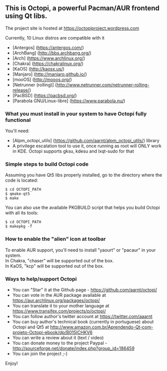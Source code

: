 ## This is Octopi, a powerful Pacman/AUR frontend using Qt libs.

The project site is hosted at https://octopiproject.wordpress.com

Currently, 10 Linux distros are compatible with it

 * [Antergos] (https://antergos.com/)
 * [ArchBang] (http://bbs.archbang.org/)
 * [Arch] (https://www.archlinux.org/)
 * [Chakra] (https://chakralinux.org/)
 * [KaOS] (http://kaosx.us/)
 * [Manjaro] (http://manjaro.github.io/)
 * [mooOS] (http://mooos.org/)
 * [Netrunner (rolling)] 
(http://www.netrunner.com/netrunner-rolling-release/)
 * [PacBSD] (https://pacbsd.org/)
 * [Parabola GNU/Linux-libre] (https://www.parabola.nu/)

### What you must install in your system to have Octopi fully functional

You'll need:
 * [Alpm_octopi_utils] (https://github.com/aarnt/alpm_octopi_utils/) library
 * A privilege escalation tool to use it, once running as root will ONLY work in KDE. Octopi supports 
gksu, kdesu and lxqt-sudo for that
 
### Simple steps to build Octopi code

Assuming you have Qt5 libs properly installed, go to the directory where the code is located:

```
$ cd OCTOPI_PATH
$ qmake-qt5
$ make
```

You can also use the available PKGBUILD script that helps you build Octopi with all its tools:

```
$ cd OCTOPI_PATH
$ makepkg -f
```

### How to enable the "alien" icon at toolbar

To enable AUR support, you'll need to install "yaourt" or "pacaur" in your system.  
In Chakra, "chaser" will be supported out of the box.  
In KaOS, "kcp" will be supported out of the box.

### Ways to help/support Octopi

 * You can "Star" it at the Github page - https://github.com/aarnt/octopi/
 * You can vote in the AUR package available at https://aur.archlinux.org/packages/octopi/
 * You can translate it to your mother language at https://www.transifex.com/projects/p/octopi/
 * You can follow author's twitter account at https://twitter.com/aaarnt
 * You can buy author's technical book (currently in portuguese) about Octopi and Qt5 at 
http://www.amazon.com.br/Aprendendo-Qt-com-projeto-Octopi-ebook/dp/B015ICHKV6
 * You can write a review about it (text / video)
 * You can donate money to the project Paypal - http://sourceforge.net/donate/index.php?group_id=186459
 * You can join the project ;-)


Enjoy!
